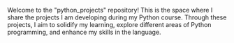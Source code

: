 Welcome to the "python_projects" repository! This is the space where I share the projects I am developing during my Python course. Through these projects, I aim to solidify my learning, explore different areas of Python programming, and enhance my skills in the language.
